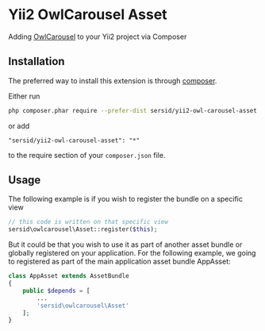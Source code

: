 Yii2 OwlCarousel Asset
======
Adding [OwlCarousel](http://owlgraphic.com/owlcarousel/) to your Yii2 project via Composer

Installation
------------

The preferred way to install this extension is through [composer](http://getcomposer.org/download/).

Either run

```sh
php composer.phar require --prefer-dist sersid/yii2-owl-carousel-asset "*"
```

or add

```
"sersid/yii2-owl-carousel-asset": "*"
```

to the require section of your `composer.json` file.



Usage
-----

The following example is if you wish to register the bundle on a specific view

```php
// this code is written on that specific view
sersid\owlcarousel\Asset::register($this);
```

But it could be that you wish to use it as part of another asset bundle or globally registered on your application. For the following example, we going to registered as part of the main application asset bundle AppAsset:

```php
class AppAsset extends AssetBundle
{
    public $depends = [
        ...
        'sersid\owlcarousel\Asset'
    ];
}
```